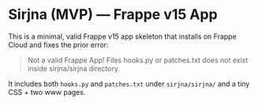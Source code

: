 # Sirjna (MVP) — Frappe v15 App

This is a minimal, valid Frappe v15 app skeleton that installs on Frappe Cloud
and fixes the prior error:

> Not a valid Frappe App! Files hooks.py or patches.txt does not exist inside sirjna/sirjna directory.

It includes both `hooks.py` and `patches.txt` under `sirjna/sirjna/` and a tiny CSS + two www pages.